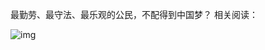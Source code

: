 最勤劳、最守法、最乐观的公民，不配得到中国梦？ 相关阅读： 


![img](https://chinadigitaltimes.net/chinese/files/2023/11/2023.11.22.jpg) 

